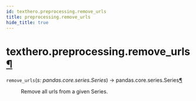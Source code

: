 ```yaml
---
id: texthero.preprocessing.remove_urls
title: preprocessing.remove_urls
hide_title: true
---
```


<div>
<div class="section" id="texthero-preprocessing-remove-urls">
<h1>texthero.preprocessing.remove_urls<a class="headerlink" href="#texthero-preprocessing-remove-urls" title="Permalink to this headline">¶</a></h1>
<dl class="py function">
<dt id="texthero.preprocessing.remove_urls">
<code class="sig-name descname">remove_urls</code><span class="sig-paren">(</span><em class="sig-param"><span class="n">s</span><span class="p">:</span> <span class="n">pandas.core.series.Series</span></em><span class="sig-paren">)</span> → pandas.core.series.Series<a class="headerlink" href="#texthero.preprocessing.remove_urls" title="Permalink to this definition">¶</a></dt>
<dd><p>Remove all urls from a given Series.</p>
</dd></dl>
</div>
</div>